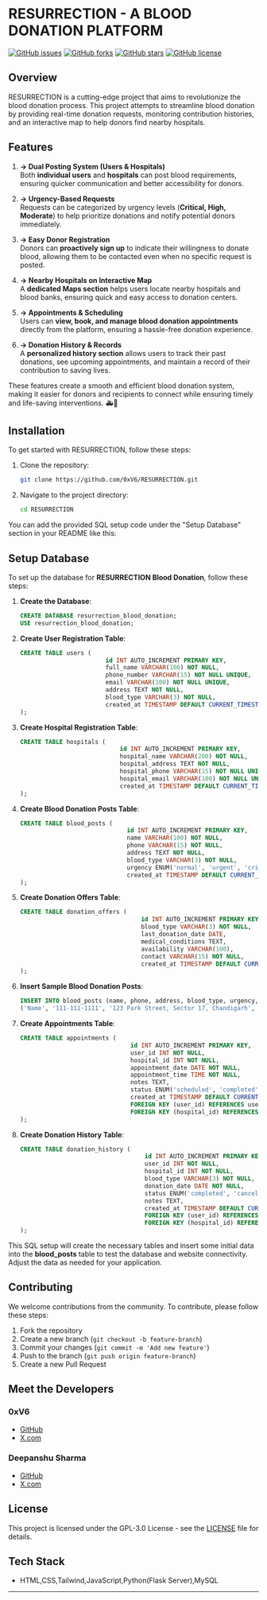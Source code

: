 # RESURRECTION - A BLOOD DONATION PLATFORM

[![GitHub issues](https://img.shields.io/github/issues/0xV6/RESURRECTION)](https://github.com/0xV6/RESURRECTION/issues)
[![GitHub forks](https://img.shields.io/github/forks/0xV6/RESURRECTION)](https://github.com/0xV6/RESURRECTION/network)
[![GitHub stars](https://img.shields.io/github/stars/0xV6/RESURRECTION)](https://github.com/0xV6/RESURRECTION/stargazers)
[![GitHub license](https://img.shields.io/github/license/0xV6/RESURRECTION?style=for-the-badge&label=License&color=blue)](https://opensource.org/licenses/GPL-3.0)




## Overview

RESURRECTION is a cutting-edge project that aims to revolutionize the blood donation process. This project attempts to streamline blood donation by providing real-time donation requests, monitoring contribution histories, and an interactive map to help donors find nearby hospitals.

## Features
 
1. **-> Dual Posting System (Users & Hospitals)**  
   Both **individual users** and **hospitals** can post blood requirements, ensuring quicker communication and better accessibility for donors.  

2. **-> Urgency-Based Requests**  
   Requests can be categorized by urgency levels (**Critical, High, Moderate**) to help prioritize donations and notify potential donors immediately.  

3. **-> Easy Donor Registration**  
   Donors can **proactively sign up** to indicate their willingness to donate blood, allowing them to be contacted even when no specific request is posted.  

4. **-> Nearby Hospitals on Interactive Map**  
   A **dedicated Maps section** helps users locate nearby hospitals and blood banks, ensuring quick and easy access to donation centers.  

5. **-> Appointments & Scheduling**  
   Users can **view, book, and manage blood donation appointments** directly from the platform, ensuring a hassle-free donation experience.  

6. **-> Donation History & Records**  
   A **personalized history section** allows users to track their past donations, see upcoming appointments, and maintain a record of their contribution to saving lives.  

These features create a smooth and efficient blood donation system, making it easier for donors and recipients to connect while ensuring timely and life-saving interventions. 🚑💉

## Installation

To get started with RESURRECTION, follow these steps:

1. Clone the repository:
    ```sh
    git clone https://github.com/0xV6/RESURRECTION.git
    ```
2. Navigate to the project directory:
    ```sh
    cd RESURRECTION
    ```
You can add the provided SQL setup code under the "Setup Database" section in your README like this:


## Setup Database

To set up the database for **RESURRECTION Blood Donation**, follow these steps:

1. **Create the Database**:
   ```sql
   CREATE DATABASE resurrection_blood_donation;
   USE resurrection_blood_donation;
   ```

2. **Create User Registration Table**:
   ```sql
   CREATE TABLE users (
                           id INT AUTO_INCREMENT PRIMARY KEY,
                           full_name VARCHAR(100) NOT NULL,
                           phone_number VARCHAR(15) NOT NULL UNIQUE,
                           email VARCHAR(100) NOT NULL UNIQUE,
                           address TEXT NOT NULL,
                           blood_type VARCHAR(3) NOT NULL,
                           created_at TIMESTAMP DEFAULT CURRENT_TIMESTAMP
   );
   ```

3. **Create Hospital Registration Table**:
   ```sql
   CREATE TABLE hospitals (
                               id INT AUTO_INCREMENT PRIMARY KEY,
                               hospital_name VARCHAR(200) NOT NULL,
                               hospital_address TEXT NOT NULL,
                               hospital_phone VARCHAR(15) NOT NULL UNIQUE,
                               hospital_email VARCHAR(100) NOT NULL UNIQUE,
                               created_at TIMESTAMP DEFAULT CURRENT_TIMESTAMP
   );
   ```

4. **Create Blood Donation Posts Table**:
   ```sql
   CREATE TABLE blood_posts (
                                 id INT AUTO_INCREMENT PRIMARY KEY,
                                 name VARCHAR(100) NOT NULL,
                                 phone VARCHAR(15) NOT NULL,
                                 address TEXT NOT NULL,
                                 blood_type VARCHAR(3) NOT NULL,
                                 urgency ENUM('normal', 'urgent', 'critical') DEFAULT 'normal',
                                 created_at TIMESTAMP DEFAULT CURRENT_TIMESTAMP
   );
   ```

5. **Create Donation Offers Table**:
   ```sql
   CREATE TABLE donation_offers (
                                     id INT AUTO_INCREMENT PRIMARY KEY,
                                     blood_type VARCHAR(3) NOT NULL,
                                     last_donation_date DATE,
                                     medical_conditions TEXT,
                                     availability VARCHAR(100),
                                     contact VARCHAR(15) NOT NULL,
                                     created_at TIMESTAMP DEFAULT CURRENT_TIMESTAMP
   );
   ```

6. **Insert Sample Blood Donation Posts**:
   ```sql
   INSERT INTO blood_posts (name, phone, address, blood_type, urgency, created_at) VALUES
   ('Name', '111-111-1111', '123 Park Street, Sector 17, Chandigarh', 'A+', 'urgent', '2025-01-19 16:30:00'),

   ```

7. **Create Appointments Table**:
   ```sql
   CREATE TABLE appointments (
                                  id INT AUTO_INCREMENT PRIMARY KEY,
                                  user_id INT NOT NULL,
                                  hospital_id INT NOT NULL,
                                  appointment_date DATE NOT NULL,
                                  appointment_time TIME NOT NULL,
                                  notes TEXT,
                                  status ENUM('scheduled', 'completed', 'cancelled') DEFAULT 'scheduled',
                                  created_at TIMESTAMP DEFAULT CURRENT_TIMESTAMP,
                                  FOREIGN KEY (user_id) REFERENCES users(id),
                                  FOREIGN KEY (hospital_id) REFERENCES hospitals(id)
   );
   ```

8. **Create Donation History Table**:
   ```sql
   CREATE TABLE donation_history (
                                      id INT AUTO_INCREMENT PRIMARY KEY,
                                      user_id INT NOT NULL,
                                      hospital_id INT NOT NULL,
                                      blood_type VARCHAR(3) NOT NULL,
                                      donation_date DATE NOT NULL,
                                      status ENUM('completed', 'cancelled') NOT NULL,
                                      notes TEXT,
                                      created_at TIMESTAMP DEFAULT CURRENT_TIMESTAMP,
                                      FOREIGN KEY (user_id) REFERENCES users(id),
                                      FOREIGN KEY (hospital_id) REFERENCES hospitals(id)
   );
   ```

This SQL setup will create the necessary tables and insert some initial data into the **blood_posts** table to test the database and website connectivity. Adjust the data as needed for your application.


## Contributing

We welcome contributions from the community. To contribute, please follow these steps:

1. Fork the repository
2. Create a new branch (`git checkout -b feature-branch`)
3. Commit your changes (`git commit -m 'Add new feature'`)
4. Push to the branch (`git push origin feature-branch`)
5. Create a new Pull Request

## Meet the Developers

### 0xV6

- [GitHub](https://github.com/0xV6)
- [X.com](https://x.com/raman_205)

### Deepanshu Sharma

- [GitHub](https://github.com/DeepanshuSharma05)
- [X.com](https://x.com/i_deepanshu05)

## License

This project is licensed under the GPL-3.0 License - see the [LICENSE](LICENSE) file for details.

## Tech Stack

- HTML,CSS,Tailwind,JavaScript,Python(Flask Server),MySQL


---

